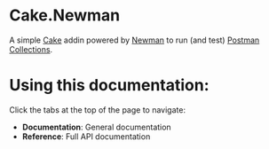 
# Cake.Newman
A simple [Cake](https://github.com/cake-build/cake) addin powered by [Newman](https://github.com/postmanlabs/newman) to run (and test) [Postman](https://getpostman.com) [Collections](https://www.getpostman.com/docs/collections).

# Using this documentation:

Click the tabs at the top of the page to navigate:
- **Documentation**: General documentation
- **Reference**: Full API documentation
